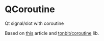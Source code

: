# QCoroutine
Qt signal/slot with coroutine  

Based on [this](https://blog.qt.io/blog/2018/05/29/playing-coroutines-qt/) article and [tonbit/coroutine](https://github.com/tonbit/coroutine) lib.